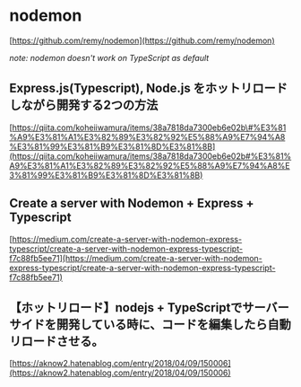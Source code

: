 # nodemon

[https://github.com/remy/nodemon](https://github.com/remy/nodemon)

_note: nodemon doesn't work on TypeScript as default_

## Express.js\(Typescript\), Node.js をホットリロードしながら開発する2つの方法

[https://qiita.com/koheiiwamura/items/38a7818da7300eb6e02b\#%E3%81%A9%E3%81%A1%E3%82%89%E3%82%92%E5%88%A9%E7%94%A8%E3%81%99%E3%81%B9%E3%81%8D%E3%81%8B](https://qiita.com/koheiiwamura/items/38a7818da7300eb6e02b#%E3%81%A9%E3%81%A1%E3%82%89%E3%82%92%E5%88%A9%E7%94%A8%E3%81%99%E3%81%B9%E3%81%8D%E3%81%8B)

## Create a server with Nodemon + Express + Typescript

[https://medium.com/create-a-server-with-nodemon-express-typescript/create-a-server-with-nodemon-express-typescript-f7c88fb5ee71](https://medium.com/create-a-server-with-nodemon-express-typescript/create-a-server-with-nodemon-express-typescript-f7c88fb5ee71)

## 【ホットリロード】nodejs + TypeScriptでサーバーサイドを開発している時に、コードを編集したら自動リロードさせる。

[https://aknow2.hatenablog.com/entry/2018/04/09/150006](https://aknow2.hatenablog.com/entry/2018/04/09/150006)


